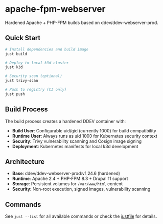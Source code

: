 # apache-fpm-webserver
Hardened Apache + PHP-FPM builds based on ddev/ddev-webserver-prod.

## Quick Start

```bash
# Install dependencies and build image
just build

# Deploy to local k3d cluster
just k3d

# Security scan (optional)
just trivy-scan

# Push to registry (CI only)
just push
```

## Build Process

The build process creates a hardened DDEV container with:
- **Build User**: Configurable uid/gid (currently 1000) for build compatibility
- **Runtime User**: Always runs as uid 1000 for Kubernetes security context
- **Security**: Trivy vulnerability scanning and Cosign image signing
- **Deployment**: Kubernetes manifests for local k3d development

## Architecture

- **Base**: ddev/ddev-webserver-prod:v1.24.6 (hardened)
- **Runtime**: Apache 2.4 + PHP-FPM 8.3 + Drupal 11 support
- **Storage**: Persistent volumes for `/var/www/html` content
- **Security**: Non-root execution, signed images, vulnerability scanning

## Commands

See `just --list` for all available commands or check the [justfile](justfile) for details.